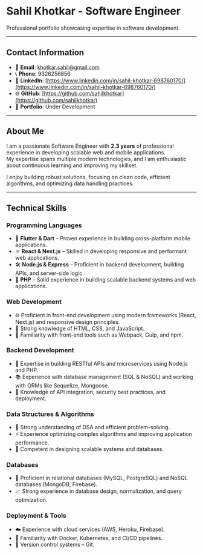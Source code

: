 # Sahil Khotkar - Software Engineer  

Professional portfolio showcasing expertise in software development.  

---

## Contact Information  
- 📧 **Email**: khotkar.sahil@gmail.com  
- 📞 **Phone**: 9326256856  
- 🔗 **LinkedIn**: [https://www.linkedin.com/in/sahil-khotkar-698760170/](https://www.linkedin.com/in/sahil-khotkar-698760170/)  
- 🌐 **GitHub**: [https://github.com/sahilkhotkar](https://github.com/sahilkhotkar)  
- 🌟 **Portfolio**: Under Development  

---

## About Me  

I am a passionate Software Engineer with **2.3 years** of professional experience in developing scalable web and mobile applications.  
My expertise spans multiple modern technologies, and I am enthusiastic about continuous learning and improving my skillset.  

I enjoy building robust solutions, focusing on clean code, efficient algorithms, and optimizing data handling practices.  

---

## Technical Skills  

### Programming Languages  
- 💙 **Flutter & Dart** – Proven experience in building cross-platform mobile applications.  
- ⚛️ **React & Next.js** – Skilled in developing responsive and performant web applications.  
- 🛠️ **Node.js & Express** – Proficient in backend development, building APIs, and server-side logic.  
- 📜 **PHP** – Solid experience in building scalable backend systems and web applications.  

### Web Development  
- 🌐 Proficient in front-end development using modern frameworks (React, Next.js) and responsive design principles.  
- 📱 Strong knowledge of HTML, CSS, and JavaScript.  
- 🔧 Familiarity with front-end tools such as Webpack, Gulp, and npm.  

### Backend Development  
- 🔌 Expertise in building RESTful APIs and microservices using Node.js and PHP.  
- 📚 Experience with database management (SQL & NoSQL) and working with ORMs like Sequelize, Mongoose.  
- 🔐 Knowledge of API integration, security best practices, and deployment.  

### Data Structures & Algorithms  
- 🧩 Strong understanding of DSA and efficient problem-solving.  
- ⚡ Experience optimizing complex algorithms and improving application performance.  
- 📏 Competent in designing scalable systems and databases.  

### Databases  
- 📘 Proficient in relational databases (MySQL, PostgreSQL) and NoSQL databases (MongoDB, Firebase).  
- 📈 Strong experience in database design, normalization, and query optimization.  

### Deployment & Tools  
- ☁️ Experience with cloud services (AWS, Heroku, Firebase).  
- 🐳 Familiarity with Docker, Kubernetes, and CI/CD pipelines.  
- 🔧 Version control systems – Git.  
